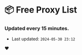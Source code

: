 # :package: Free Proxy List
### Updated every 15 minutes.

- Last updated: `2024-05-30 23:12`

:heart:
